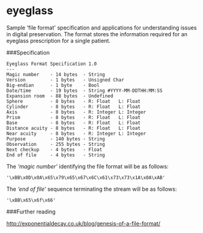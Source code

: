 eyeglass
========

Sample 'file format' specification and applications for understanding issues in digital preservation. The format stores the information required for an eyeglass prescription for a single patient.

###Specification

    Eyeglass Format Specification 1.0
    ---
    Magic number    - 14 bytes  - String
    Version         - 1 bytes   - Unsigned Char
    Big-endian      - 1 byte    - Bool
    Date/time       - 19 bytes  - String #YYYY-MM-DDTHH:MM:SS
    Expansion room  - 88 bytes  - Undefined
    Sphere          - 8 bytes   - R: Float   L: Float
    Cylinder        - 8 bytes   - R: Float   L: Float
    Axis            - 8 bytes   - R: Integer L: Integer
    Prism           - 8 bytes   - R: Float   L: Float
    Base            - 8 bytes   - R: Float   L: Float
    Distance acuity - 8 bytes   - R: Float   L: Float
    Near acuity     - 8 bytes   - R: Integer L: Integer
    Purpose         - 140 bytes - String
    Observation     - 255 bytes - String
    Next checkup    - 4 bytes   - Float
    End of file     - 4 bytes   - String

The *‘magic number’* identifying the file format will be as follows:

    '\xBB\x0D\x0A\x65\x79\x65\x67\x6C\x61\x73\x73\x1A\x0A\xAB'

The *‘end of file’* sequence terminating the stream will be as follows:

    '\xBB\x65\x6f\x66' 

###Further reading

http://exponentialdecay.co.uk/blog/genesis-of-a-file-format/